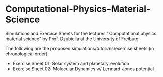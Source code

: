 # Computational-Physics-Material-Science
Simulations and Exercise Sheets for the lectures "Computational physics: material science" by Prof. Dzubiella at the University of Freiburg

The following are the proposed simulations/tutorials/exercise sheets (in chronological order):

- Exercise Sheet 01: Solar system and planetary evolution
- Exercise Sheet 02: Molecular Dynamics w/ Lennard-Jones potential

